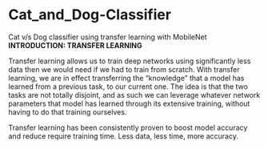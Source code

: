 # Cat_and_Dog-Classifier
Cat v/s Dog classifier using transfer learning with MobileNet
**INTRODUCTION: TRANSFER LEARNING**

Transfer learning allows us to train deep networks using significantly less data then we would need if we had to train from scratch. With transfer learning, we are in effect transferring the “knowledge” that a model has learned from a previous task, to our current one. The idea is that the two tasks are not totally disjoint, and as such we can leverage whatever network parameters that model has learned through its extensive training, without having to do that training ourselves.

Transfer learning has been consistently proven to boost model accuracy and reduce require training time. Less data, less time, more accuracy.

